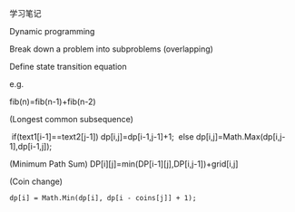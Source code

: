 学习笔记

Dynamic programming

Break down a problem into subproblems (overlapping) 

Define state transition equation

e.g. 

fib(n)=fib(n-1)+fib(n-2)

(Longest common subsequence) 

​	if(text1[i-1]==text2[j-1]) dp[i,j]=dp[i-1,j-1]+1;
​                else dp[i,j]=Math.Max(dp[i,j-1],dp[i-1,j]);

(Minimum Path Sum)
	DP[i][j]=min(DP[i-1][j],DP[i,j-1])+grid[i,j]

(Coin change)

 	dp[i] = Math.Min(dp[i], dp[i - coins[j]] + 1);